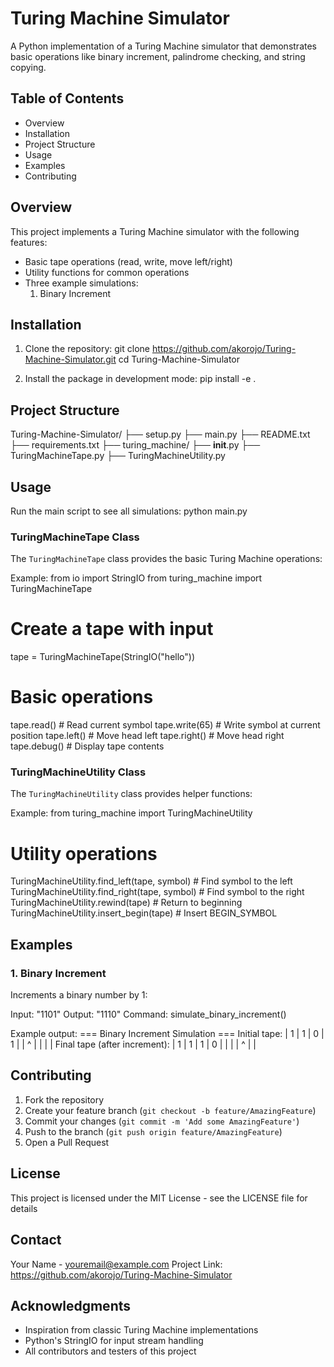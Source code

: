 # Turing Machine Simulator

A Python implementation of a Turing Machine simulator that demonstrates basic operations like binary increment, palindrome checking, and string copying.

## Table of Contents
- Overview
- Installation
- Project Structure
- Usage
- Examples
- Contributing

## Overview

This project implements a Turing Machine simulator with the following features:

- Basic tape operations (read, write, move left/right)
- Utility functions for common operations
- Three example simulations:
  1. Binary Increment

## Installation

1. Clone the repository:
   git clone https://github.com/akorojo/Turing-Machine-Simulator.git
   cd Turing-Machine-Simulator

2. Install the package in development mode:
   pip install -e .

## Project Structure

Turing-Machine-Simulator/
├── setup.py
├── main.py
├── README.txt
├── requirements.txt
├── turing_machine/
    ├── __init__.py
    ├── TuringMachineTape.py
    ├── TuringMachineUtility.py

## Usage

Run the main script to see all simulations:
   python main.py

### TuringMachineTape Class

The `TuringMachineTape` class provides the basic Turing Machine operations:

Example:
   from io import StringIO
   from turing_machine import TuringMachineTape

   # Create a tape with input
   tape = TuringMachineTape(StringIO("hello"))

   # Basic operations
   tape.read()      # Read current symbol
   tape.write(65)   # Write symbol at current position
   tape.left()      # Move head left
   tape.right()     # Move head right
   tape.debug()     # Display tape contents

### TuringMachineUtility Class

The `TuringMachineUtility` class provides helper functions:

Example:
   from turing_machine import TuringMachineUtility

   # Utility operations
   TuringMachineUtility.find_left(tape, symbol)     # Find symbol to the left
   TuringMachineUtility.find_right(tape, symbol)    # Find symbol to the right
   TuringMachineUtility.rewind(tape)                # Return to beginning
   TuringMachineUtility.insert_begin(tape)          # Insert BEGIN_SYMBOL

## Examples

### 1. Binary Increment
Increments a binary number by 1:

Input: "1101"
Output: "1110"
Command: simulate_binary_increment()

Example output:
=== Binary Increment Simulation ===
Initial tape:
| 1 | 1 | 0 | 1 |
| ^ |   |   |   |
Final tape (after increment):
| 1 | 1 | 1 | 0 |
|   |   | ^ |   |

## Contributing

1. Fork the repository
2. Create your feature branch (`git checkout -b feature/AmazingFeature`)
3. Commit your changes (`git commit -m 'Add some AmazingFeature'`)
4. Push to the branch (`git push origin feature/AmazingFeature`)
5. Open a Pull Request

## License

This project is licensed under the MIT License - see the LICENSE file for details

## Contact

Your Name - youremail@example.com
Project Link: https://github.com/akorojo/Turing-Machine-Simulator

## Acknowledgments

* Inspiration from classic Turing Machine implementations
* Python's StringIO for input stream handling
* All contributors and testers of this project